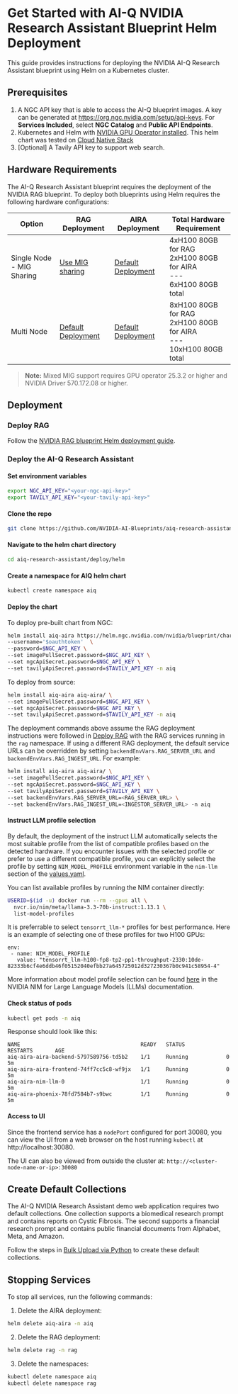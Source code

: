 <!--
  SPDX-FileCopyrightText: Copyright (c) 2025 NVIDIA CORPORATION & AFFILIATES. All rights reserved.
  SPDX-License-Identifier: Apache-2.0
-->

# Get Started with AI-Q NVIDIA Research Assistant Blueprint Helm Deployment

This guide provides instructions for deploying the NVIDIA AI-Q Research Assistant blueprint using Helm on a Kubernetes cluster.

## Prerequisites 


1. A NGC API key that is able to access the AI-Q blueprint images. A key can be generated at https://org.ngc.nvidia.com/setup/api-keys. For **Services Included**, select **NGC Catalog** and **Public API Endpoints**.
2. Kubernetes and Helm with [NVIDIA GPU Operator installed](https://docs.nvidia.com/datacenter/cloud-native/gpu-operator/latest/getting-started.html#operator-install-guide). This helm chart was tested on [Cloud Native Stack](https://github.com/NVIDIA/cloud-native-stack?tab=readme-ov-file)
3. [Optional] A Tavily API key to support web search.

## Hardware Requirements

The AI-Q Research Assistant blueprint requires the deployment of the NVIDIA RAG blueprint. To deploy both blueprints using Helm requires the following hardware configurations:

| Option | RAG Deployment | AIRA Deployment | Total Hardware Requirement |
|--------|----------------|-----------------|---------------------------|
| Single Node - MIG Sharing | [Use MIG sharing](https://github.com/NVIDIA-AI-Blueprints/rag/blob/main/docs/mig-deployment.md) | [Default Deployment](#deploy-the-ai-q-research-assistant) | 4xH100 80GB for RAG<br/>2xH100 80GB for AIRA<br/>---<br/>6xH100 80GB total |
| Multi Node | [Default Deployment](https://github.com/NVIDIA-AI-Blueprints/rag/blob/main/docs/quickstart.md#deploy-with-helm-chart) | [Default Deployment](#deploy-the-ai-q-research-assistant) | 8xH100 80GB for RAG<br/>2xH100 80GB for AIRA<br/>---<br/>10xH100 80GB total |

> **Note:** Mixed MIG support requires GPU operator 25.3.2 or higher and NVIDIA Driver 570.172.08 or higher.

## Deployment

### Deploy RAG

Follow the [NVIDIA RAG blueprint Helm deployment guide](https://github.com/NVIDIA-AI-Blueprints/rag/blob/main/docs/quickstart.md#deploy-with-helm-chart).

### Deploy the AI-Q Research Assistant

#### Set environment variables

```bash
export NGC_API_KEY="<your-ngc-api-key>"
export TAVILY_API_KEY="<your-tavily-api-key>"
```

#### Clone the repo

```bash
git clone https://github.com/NVIDIA-AI-Blueprints/aiq-research-assistant
```

#### Navigate to the helm chart directory

```bash
cd aiq-research-assistant/deploy/helm
```

#### Create a namespace for AIQ helm chart

```bash
kubectl create namespace aiq
```

#### Deploy the chart

To deploy pre-built chart from NGC:

```bash
helm install aiq-aira https://helm.ngc.nvidia.com/nvidia/blueprint/charts/aiq-aira-v1.2.0.tgz \
--username='$oauthtoken'  \
--password=$NGC_API_KEY \
--set imagePullSecret.password=$NGC_API_KEY \
--set ngcApiSecret.password=$NGC_API_KEY \
--set tavilyApiSecret.password=$TAVILY_API_KEY -n aiq
```

To deploy from source:

```bash
helm install aiq-aira aiq-aira/ \
--set imagePullSecret.password=$NGC_API_KEY \
--set ngcApiSecret.password=$NGC_API_KEY \
--set tavilyApiSecret.password=$TAVILY_API_KEY -n aiq
```

The deployment commands above assume the RAG deployment instructions were followed in [Deploy RAG](#deploy-rag) with the RAG services running in the `rag` namespace. If using a different RAG deployment, the default service URLs can be overridden by setting `backendEnvVars.RAG_SERVER_URL` and `backendEnvVars.RAG_INGEST_URL`. For example:

```bash
helm install aiq-aira aiq-aira/ \
--set imagePullSecret.password=$NGC_API_KEY \
--set ngcApiSecret.password=$NGC_API_KEY \
--set tavilyApiSecret.password=$TAVILY_API_KEY \
--set backendEnvVars.RAG_SERVER_URL=<RAG_SERVER_URL> \
--set backendEnvVars.RAG_INGEST_URL=<INGESTOR_SERVER_URL> -n aiq
```

#### Instruct LLM profile selection

By default, the deployment of the instruct LLM automatically selects the most suitable profile from the list of compatible profiles based on the detected hardware. If you encounter issues with the selected profile or prefer to use a different compatible profile, you can explicitly select the profile by setting `NIM_MODEL_PROFILE` environment variable in the `nim-llm` section of the [values.yaml](../../deploy/helm/aiq-aira/values.yaml). 

You can list available profiles by running the NIM container directly:
```bash
USERID=$(id -u) docker run --rm --gpus all \
  nvcr.io/nim/meta/llama-3.3-70b-instruct:1.13.1 \
  list-model-profiles
```

It is preferrable to select `tensorrt_llm-*` profiles for best performance. Here is an example of selecting one of these profiles for two H100 GPUs:
```
env:
 - name: NIM_MODEL_PROFILE
   value: "tensorrt_llm-h100-fp8-tp2-pp1-throughput-2330:10de-82333b6cf4e6ddb46f05152040efbb27a645725012d327230367b0c941c58954-4"
```
More information about model profile selection can be found [here](https://docs.nvidia.com/nim/large-language-models/latest/profiles.html#profile-selection) in the NVIDIA NIM for Large Language Models (LLMs) documentation.

#### Check status of pods
```bash
kubectl get pods -n aiq
```

Response should look like this:
```
NAME                                      READY   STATUS             RESTARTS       AGE
aiq-aira-aira-backend-5797589756-td5b2    1/1     Running            0              5m
aiq-aira-aira-frontend-74ff7cc5c8-wf9jx   1/1     Running            0              5m
aiq-aira-nim-llm-0                        1/1     Running            0              5m
aiq-aira-phoenix-78fd7584b7-s9bwc         1/1     Running            0              5m
```

#### Access to UI

Since the frontend service has a `nodePort` configured for port 30080, you can view the UI from a web browser on the host running `kubectl` at http://localhost:30080.

The UI can also be viewed from outside the cluster at: `http://<cluster-node-name-or-ip>:30080`


## Create Default Collections

The AI-Q NVIDIA Research Assistant demo web application requires two default collections. One collection supports a biomedical research prompt and contains reports on Cystic Fibrosis. The second supports a financial research prompt and contains public financial documents from Alphabet, Meta, and Amazon.

Follow the steps in [Bulk Upload via Python](../../data/readme.md#bulk-upload-via-python) to create these default collections.

## Stopping Services

To stop all services, run the following commands:

1. Delete the AIRA deployment:
```bash
helm delete aiq-aira -n aiq
```

2. Delete the RAG deployment:
```bash
helm delete rag -n rag
```

3. Delete the namespaces:
```bash
kubectl delete namespace aiq
kubectl delete namespace rag
```
